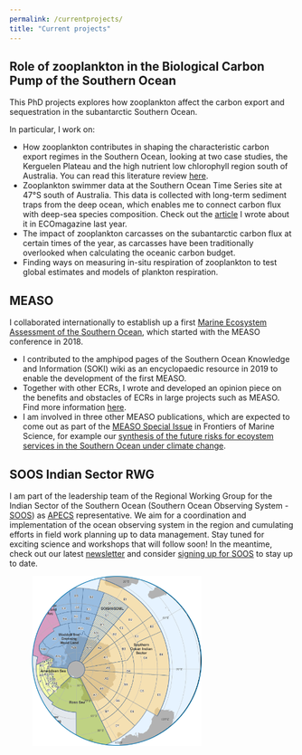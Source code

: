 ```yaml
---
permalink: /currentprojects/
title: "Current projects"
---
```


## Role of zooplankton in the Biological Carbon Pump of the Southern Ocean
This PhD projects explores how zooplankton affect the carbon export and sequestration in the subantarctic Southern Ocean. 

In particular, I work on:
- How zooplankton contributes in shaping the characteristic carbon export regimes in the Southern Ocean, looking at two case studies, the Kerguelen Plateau and the high nutrient low chlorophyll region south of Australia. You can read this literature review [here](https://www.frontiersin.org/articles/10.3389/fmars.2020.567917/full).
- Zooplankton swimmer data at the Southern Ocean Time Series site at 47&deg;S south of Australia. This data is collected with long-term sediment traps from the deep ocean, which enables me to connect carbon flux with deep-sea species composition. Check out the [article](http://digital.ecomagazine.com/publication/frame.php?i=674747&p=64&pn=&ver=html5) I wrote about it in ECOmagazine last year. 
- The impact of zooplankton carcasses on the subantarctic carbon flux at certain times of the year, as carcasses have been traditionally overlooked when calculating the oceanic carbon budget. 
- Finding ways on measuring in-situ respiration of zooplankton to test global estimates and models of plankton respiration. 

## MEASO 
I collaborated internationally to establish up a first [Marine Ecosystem Assessment of the Southern Ocean](https://en.wikipedia.org/wiki/Marine_Ecosystem_Assessment_for_the_Southern_Ocean#:~:text=The%20Marine%20Ecosystem%20Assessment%20for,and%20Ecosystem%20Dynamics%20(ICED).), which started with the MEASO conference in 2018. 

- I contributed to the amphipod pages of the Southern Ocean Knowledge and Information (SOKI) wiki as an encyclopaedic resource in 2019 to enable the development of the first MEASO.
- Together with other ECRs, I wrote and developed an opinion piece on the benefits and obstacles of ECRs in large projects such as MEASO. Find more information [here](https://www.frontiersin.org/articles/10.3389/fmars.2020.00692/full). 
- I am involved in three other MEASO publications, which are expected to come out as part of the [MEASO Special Issue](https://www.frontiersin.org/research-topics/10606/marine-ecosystem-assessment-for-the-southern-ocean-meeting-the-challenge-for-conserving-earth-ecosys#overview) in Frontiers of Marine Science, for example our [synthesis of the future risks for ecoystem services in the Southern Ocean under climate change](https://www.frontiersin.org/articles/10.3389/fmars.2020.615214/full).


## SOOS Indian Sector RWG
I am part of the leadership team of the Regional Working Group for the Indian Sector of the Southern Ocean (Southern Ocean Observing System - [SOOS](https://www.soos.aq/)) as [APECS](https://www.apecs.is/) representative. We aim for a coordination and implementation of the ocean observing system in the region and cumulating efforts in field work planning up to data management. Stay tuned for exciting science and workshops that will follow soon! In the meantime, check out our latest [newsletter](https://mailchi.mp/cfff07d7ed95/sois-rwg-newsletter-5264400) and consider [signing up for SOOS](https://airtable.com/shrB23cytbgPosZEZ) to stay up to date.  
<figure>
  <img src="/assets/images/RWG_SOIS_Colour.png" width = "300" alt="">
</figure>
